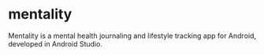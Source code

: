 # mentality
Mentality is a mental health journaling and lifestyle tracking app for Android, developed in Android Studio. 
